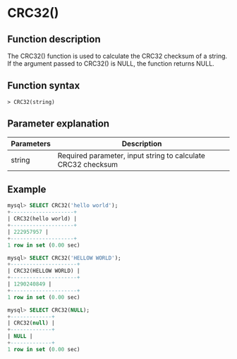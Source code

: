 # **CRC32()**

## **Function description**

The CRC32() function is used to calculate the CRC32 checksum of a string. If the argument passed to CRC32() is NULL, the function returns NULL.

## **Function syntax**

```
> CRC32(string)
```

## **Parameter explanation**

| Parameters | Description |
| ----| ----|
| string | Required parameter, input string to calculate CRC32 checksum |

## **Example**

```sql
mysql> SELECT CRC32('hello world');
+--------------------+
| CRC32(hello world) |
+--------------------+
| 222957957 |
+--------------------+
1 row in set (0.00 sec)

mysql> SELECT CRC32('HELLOW WORLD');
+---------------------+
| CRC32(HELLOW WORLD) |
+---------------------+
| 1290240849 |
+---------------------+
1 row in set (0.00 sec)

mysql> SELECT CRC32(NULL);
+-------------+
| CRC32(null) |
+-------------+
| NULL |
+-------------+
1 row in set (0.00 sec)
```